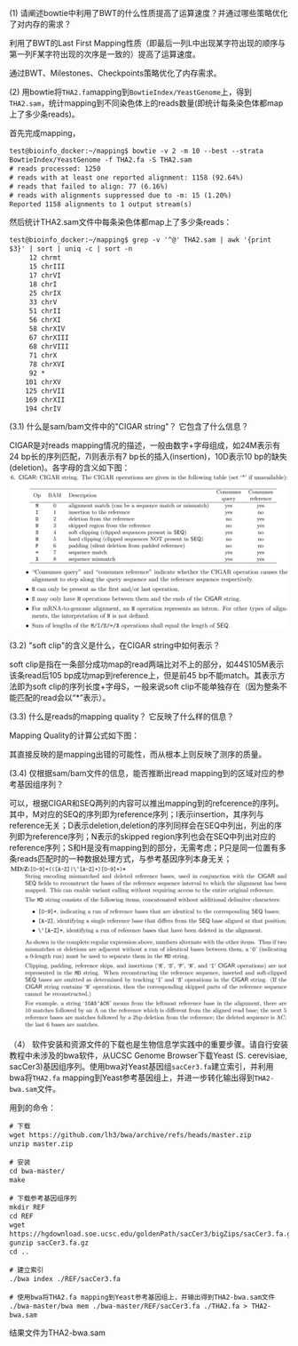 (1) 请阐述bowtie中利用了BWT的什么性质提高了运算速度？并通过哪些策略优化了对内存的需求？

利用了BWT的Last First Mapping性质（即最后一列L中出现某字符出现的顺序与第一列F某字符出现的次序是一致的）提高了运算速度。

通过BWT、Milestones、Checkpoints策略优化了内存需求。

(2) 用bowtie将`THA2.fa`mapping到`BowtieIndex/YeastGenome`上，得到`THA2.sam`，统计mapping到不同染色体上的reads数量(即统计每条染色体都map上了多少条reads)。

首先完成mapping，
```
test@bioinfo_docker:~/mapping$ bowtie -v 2 -m 10 --best --strata BowtieIndex/YeastGenome -f THA2.fa -S THA2.sam
# reads processed: 1250
# reads with at least one reported alignment: 1158 (92.64%)
# reads that failed to align: 77 (6.16%)
# reads with alignments suppressed due to -m: 15 (1.20%)
Reported 1158 alignments to 1 output stream(s)
```
然后统计THA2.sam文件中每条染色体都map上了多少条reads：
```
test@bioinfo_docker:~/mapping$ grep -v '^@' THA2.sam | awk '{print $3}' | sort | uniq -c | sort -n
     12 chrmt
     15 chrIII
     17 chrVI
     18 chrI
     25 chrIX
     33 chrV
     51 chrII
     56 chrXI
     58 chrXIV
     67 chrXIII
     68 chrVIII
     71 chrX
     78 chrXVI
     92 *
    101 chrXV
    125 chrVII
    169 chrXII
    194 chrIV
```

(3.1) 什么是sam/bam文件中的"CIGAR string"？ 它包含了什么信息？

CIGAR是对reads mapping情况的描述，一般由数字+字母组成，如24M表示有24 bp长的序列匹配，7I则表示有7 bp长的插入(insertion)，10D表示10 bp的缺失(deletion)。各字母的含义如下图：
![alt text](CIGAR.png "CIGAR")

(3.2) "soft clip"的含义是什么，在CIGAR string中如何表示？

soft clip是指在一条部分成功map的read两端比对不上的部分，如44S105M表示该条read后105 bp成功map到reference上，但是前45 bp不能match。其表示方法即为soft clip的序列长度+字母S，一般来说soft clip不能单独存在（因为整条不能匹配的read会以“*”表示）。

(3.3) 什么是reads的mapping quality？ 它反映了什么样的信息？

Mapping Quality的计算公式如下图：

其直接反映的是mapping出错的可能性，而从根本上则反映了测序的质量。

(3.4) 仅根据sam/bam文件的信息，能否推断出read mapping到的区域对应的参考基因组序列？

可以，根据CIGAR和SEQ两列的内容可以推出mapping到的refcerence的序列。其中，M对应的SEQ的序列即为reference序列；I表示insertion，其序列与reference无关；D表示deletion,deletion的序列同样会在SEQ中列出，列出的序列即为reference序列；N表示的skipped region序列也会在SEQ中列出对应的reference序列；S和H是没有mapping到的部分，无需考虑；P只是同一位置有多条reads匹配时的一种数据处理方式，与参考基因序列本身无关；
![alt text](MD_tag.png "MD tag")

（4） 软件安装和资源文件的下载也是生物信息学实践中的重要步骤。请自行安装教程中未涉及的bwa软件，从UCSC Genome Browser下载Yeast (S. cerevisiae, sacCer3)基因组序列。使用bwa对Yeast基因组`sacCer3.fa`建立索引，并利用bwa将`THA2.fa` mapping到Yeast参考基因组上，并进一步转化输出得到`THA2-bwa.sam`文件。

用到的命令：
```
# 下载
wget https://github.com/lh3/bwa/archive/refs/heads/master.zip
unzip master.zip

# 安装
cd bwa-master/
make

# 下载参考基因组序列
mkdir REF
cd REF
wget https://hgdownload.soe.ucsc.edu/goldenPath/sacCer3/bigZips/sacCer3.fa.gz
gunzip sacCer3.fa.gz
cd ..

# 建立索引
./bwa index ./REF/sacCer3.fa

# 使用bwa将THA2.fa mapping到Yeast参考基因组上，并输出得到THA2-bwa.sam文件
./bwa-master/bwa mem ./bwa-master/REF/sacCer3.fa ./THA2.fa > THA2-bwa.sam
```

结果文件为THA2-bwa.sam
